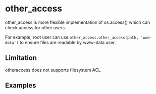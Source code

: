 # other_access

other_access is more flexible implementation of os.access() which can check access for other users. 

For example, root user can use `other_access.other_access(path, 'www-data')` to ensure files are readable by www-data user.

## Limitation
otheraccess does not supports filesystem ACL

## Examples

